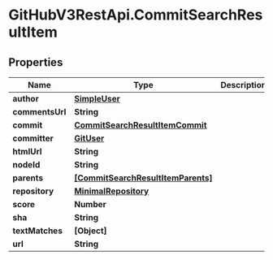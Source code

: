 # GitHubV3RestApi.CommitSearchResultItem

## Properties

Name | Type | Description | Notes
------------ | ------------- | ------------- | -------------
**author** | [**SimpleUser**](SimpleUser.md) |  | 
**commentsUrl** | **String** |  | 
**commit** | [**CommitSearchResultItemCommit**](CommitSearchResultItemCommit.md) |  | 
**committer** | [**GitUser**](GitUser.md) |  | 
**htmlUrl** | **String** |  | 
**nodeId** | **String** |  | 
**parents** | [**[CommitSearchResultItemParents]**](CommitSearchResultItemParents.md) |  | 
**repository** | [**MinimalRepository**](MinimalRepository.md) |  | 
**score** | **Number** |  | 
**sha** | **String** |  | 
**textMatches** | **[Object]** |  | [optional] 
**url** | **String** |  | 


